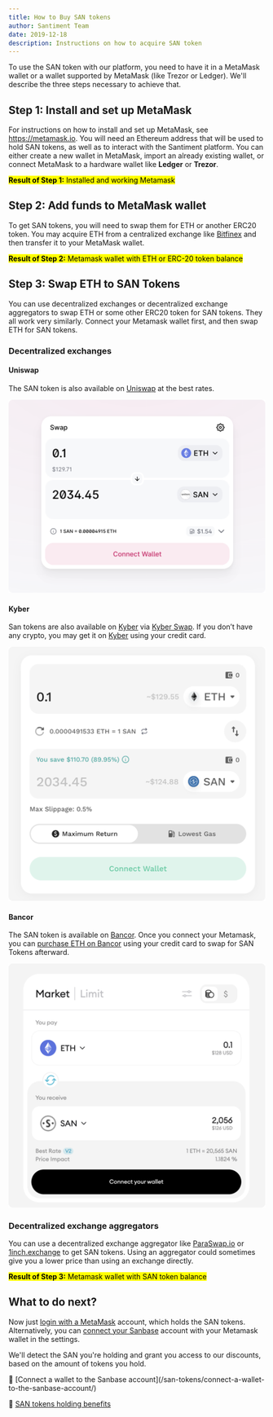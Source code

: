 ```yaml
---
title: How to Buy SAN tokens
author: Santiment Team
date: 2019-12-18
description: Instructions on how to acquire SAN token
---
```

To use the SAN token with our platform, you need to have it in a MetaMask wallet or a wallet supported by MetaMask (like Trezor or Ledger). We'll describe the three steps necessary to achieve that.

## Step 1: Install and set up MetaMask

For instructions on how to install and set up MetaMask, see <https://metamask.io>. You will need an Ethereum address that will be used to hold SAN tokens, as well as to interact with the Santiment platform. You can either create a new wallet in MetaMask, import an already existing wallet, or connect MetaMask to a hardware wallet like __Ledger__ or __Trezor__.

<mark>__Result of Step 1:__ Installed and working Metamask</mark>

## Step 2: Add funds to MetaMask wallet

To get SAN tokens, you will need to swap them for ETH or another ERC20 token. You may acquire ETH from a centralized exchange like [Bitfinex](https://bitfinex.com/t/ETH:USD) and then transfer it to your MetaMask wallet.

<mark>__Result of Step 2:__ Metamask wallet with ETH or ERC-20 token balance</mark>

## Step 3: Swap ETH to SAN Tokens

You can use decentralized exchanges or decentralized exchange aggregators to swap ETH or some other ERC20 token for SAN tokens. They all work very similarly. Connect your Metamask wallet first, and then swap ETH for SAN tokens.

### Decentralized exchanges

#### Uniswap

The SAN token is also available on [Uniswap](https://app.uniswap.org/#/swap?outputCurrency=0x7C5A0CE9267ED19B22F8cae653F198e3E8daf098&inputCurrency=ETH) at the best rates. 

![Uniswap](Uniswap.png)

#### Kyber

San tokens are also available on [Kyber](https://kyber.network/) via [Kyber Swap](https://kyberswap.com/swap/ethereum/eth-to-san). If you don’t have any crypto, you may get it on [Kyber](https://kyberswap.com/buy-crypto) using your credit card.

![Kyberswap](Kyber.png)

#### Bancor

The SAN token is available on [Bancor](https://app.bancor.network/trade?from=0xEeeeeEeeeEeEeeEeEeEeeEEEeeeeEeeeeeeeEEeE&to=0x7C5A0CE9267ED19B22F8cae653F198e3E8daf098). Once you connect your Metamask, you can [purchase ETH on Bancor](https://app.bancor.network/fiat) using your credit card to swap for SAN Tokens afterward.

![Bancor](Bancor.png)

### Decentralized exchange aggregators

You can use a decentralized exchange aggregator like [ParaSwap.io](http://app.paraswap.io/) or [1inch.exchange](https://1inch.exchange/) to get SAN tokens. Using an aggregator could sometimes give you a lower price than using an exchange directly.

<mark>__Result of Step 3:__ Metamask wallet with SAN token balance</mark>

## What to do next?

Now just [login with a MetaMask](https://app.santiment.net/login) account, which holds the SAN tokens. Alternatively, you can [connect your Sanbase](/san-tokens/how-to-stake-san/) account with your Metamask wallet in the settings.

We'll detect the SAN you're holding and grant you access to our discounts, based on the amount of tokens you hold.

<Resource title="Here are a few resources you can refer to:">
🔮 [Connect a wallet to the Sanbase account](/san-tokens/connect-a-wallet-to-the-sanbase-account/)

💎 [SAN tokens holding benefits](/san-tokens/san-tokens-holding-benefits)
</Resource>

